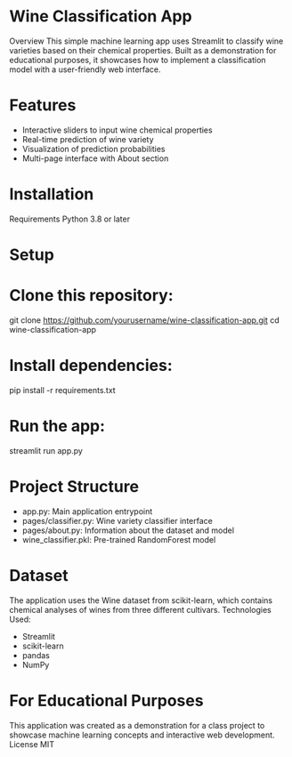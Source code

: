 # Wine Classification App
Overview
This simple machine learning app uses Streamlit to classify wine varieties based on their chemical properties. Built as a demonstration for educational purposes, it showcases how to implement a classification model with a user-friendly web interface.

# Features
- Interactive sliders to input wine chemical properties
- Real-time prediction of wine variety
- Visualization of prediction probabilities
- Multi-page interface with About section

# Installation
Requirements
Python 3.8 or later

# Setup

# Clone this repository:
git clone https://github.com/yourusername/wine-classification-app.git
cd wine-classification-app

# Install dependencies:
pip install -r requirements.txt

# Run the app:
streamlit run app.py


# Project Structure
- app.py: Main application entrypoint
- pages/classifier.py: Wine variety classifier interface
- pages/about.py: Information about the dataset and model
- wine_classifier.pkl: Pre-trained RandomForest model

#  Dataset
The application uses the Wine dataset from scikit-learn, which contains chemical analyses of wines from three different cultivars.
Technologies Used: 

- Streamlit
- scikit-learn
- pandas
- NumPy

# For Educational Purposes
This application was created as a demonstration for a class project to showcase machine learning concepts and interactive web development.
License
MIT
